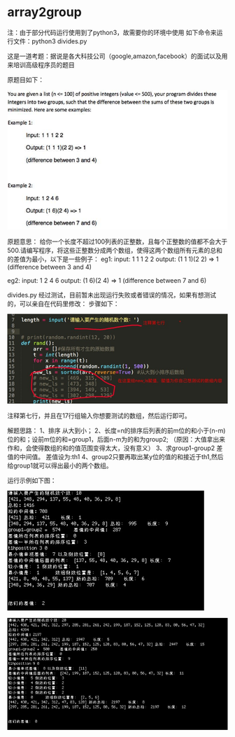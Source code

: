 # array2group
注：由于部分代码运行使用到了python3，故需要你的环境中使用 如下命令来运行文件：python3 divides.py


这是一道考题：据说是各大科技公司（google,amazon,facebook）的面试以及用来培训高级程序员的题目

原题目如下：

![Image](https://github.com/zhuangchuming/array2group/blob/master/imgs/head.jpeg)



原题意思：
给你一个长度不超过100列表的正整数，且每个正整数的值都不会大于500.请编写程序，将这些正整数分成两个数组，使得这两个数组所有元素的总和的差值为最小，以下是一些例子：
eg1:
input: 1 1 1 2 2
output: (1 1 1)(2 2) => 1
(difference between 3 and 4)

eg2:
input: 1 2 4 6
output: (1 6)(2 4) => 1
(difference between 7 and 6)

divides.py 经过测试，目前暂未出现运行失败或者错误的情况，如果有想测试的，可以亲自在代码里修改：
步骤如下：

![Image](https://github.com/zhuangchuming/array2group/blob/master/imgs/content0.jpeg)

注释第七行，并且在17行组输入你想要测试的数组，然后运行即可。


解题思路：
1、排序 从大到小；
2、长度=n的排序后列表的前m位的和小于(n-m)位的和；设前m位的和=group1，后面n-m为的和为group2;
（原因：大值拿出来作和，会使得数组的和的值范围变得太大，没有意义）
3、求group1-group2 差值的中间值。  差值设为:th1
4、group2只要再取出某y位的值的和接近于th1,然后给group1就可以得出最小的两个数组。


运行示例如下图：

![Image](https://github.com/zhuangchuming/array2group/blob/master/imgs/content1.jpeg)


![Image](https://github.com/zhuangchuming/array2group/blob/master/imgs/content2.jpeg)
